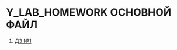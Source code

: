 # Y_LAB_HOMEWORK ОСНОВНОЙ ФАЙЛ

1. [ДЗ №1](https://github.com/mbfuss/Y_LAB_HOMETASK/tree/homework_1)



 
